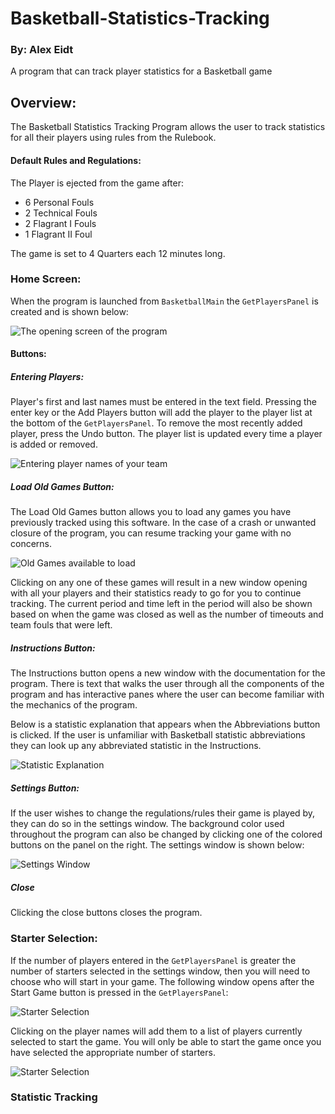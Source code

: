 # Basketball-Statistics-Tracking
### By: Alex Eidt
A program that can track player statistics for a Basketball game

[GetPlayersPanel]: Screenshots/GetPlayersPanel.png
[GetPlayersPanelwPlayers]: Screenshots/GetPlayersPanelwPlayers.png
[SettingsWindow]: Screenshots/SettingsWindow.png
[StartersPanel]: Screenshots/StartersPanel.png
[StartersPanelwPlayers]: Screenshots/StartersPanelwPlayers.png
[ManagementPanelNoBench]: Screenshots/ManagementPanelNoBench.png
[ManagementPanelwBench]: Screenshots/ManagementPanelwBench.png
[BoxScoreTable]: Screenshots/BoxScoreTable.png
[BoxScoreTableTotal]: Screenshots/BoxScoreTableTotal.png
[AddStatWindow]: Screenshots/AddStatPanel.png
[Instructions]: Screenshots/InstructionsAbbreviations.png
[BBALLFileType]: Screenshots/BBALLFileType.png
[BBALLFileTypeUndo]: Screenshots/BBALLFileTypeUndo.png
[UndoButton]: Screenshots/UndoButton.png
[OREB]: Screenshots/OffensiveRebounded.png
[WhoGotOREB]: Screenshots/WhoGotTheOffensiveRebound.png
[LoadOldGame]: Screenshots/LoadOldGame.png
[Assist]: Screenshots/AssistedFG.png
[WhoGotAst]: Screenshots/WhoGotTheAssist.png

## Overview:
The Basketball Statistics Tracking Program allows the user to track statistics for all their players
using rules from the Rulebook. 

#### Default Rules and Regulations:
The Player is ejected from the game after:
* 6 Personal Fouls 
* 2 Technical Fouls 
* 2 Flagrant I Fouls
* 1 Flagrant II Foul

The game is set to 4 Quarters each 12 minutes long.


### Home Screen:

When the program is launched from `BasketballMain` the `GetPlayersPanel` is created and is
shown below:

![The opening screen of the program](GetPlayersPanel)

#### Buttons:
##### Entering Players:

Player's first and last names must be entered in the text field. Pressing the
enter key or the Add Players button will add the player to the player list
at the bottom of the `GetPlayersPanel`. To remove the most recently added
player, press the Undo button. The player list is updated every time a player
is added or removed.

![Entering player names of your team](GetPlayersPanelwPlayers)

##### Load Old Games Button:

The Load Old Games button allows you to load any games you have previously
tracked using this software. In the case of a crash or unwanted closure of 
the program, you can resume tracking your game with no concerns.

![Old Games available to load](LoadOldGame)

Clicking on any one of these games will result in a new window opening
with all your players and their statistics ready to go for you to continue
tracking. The current period and time left in the period will also be shown
based on when the game was closed as well as the number of timeouts and
team fouls that were left. 

##### Instructions Button:

The Instructions button opens a new window with the documentation for the
program. There is text that walks the user through all the components
of the program and has interactive panes where the user can become
familiar with the mechanics of the program. 

Below is a statistic explanation that appears when the Abbreviations button
is clicked. If the user is unfamiliar with Basketball statistic abbreviations
they can look up any abbreviated statistic in the Instructions.

![Statistic Explanation](Instructions)

##### Settings Button:

If the user wishes to change the regulations/rules their game is played
by, they can do so in the settings window. 
The background color used throughout the program can also be changed
by clicking one of the colored buttons on the panel on the right.
The settings window is shown below:

![Settings Window](SettingsWindow)

##### Close

Clicking the close buttons closes the program.

### Starter Selection:

If the number of players entered in the `GetPlayersPanel` is greater the number
of starters selected in the settings window, then you will need to choose
who will start in your game. The following window opens after the Start Game
button is pressed in the `GetPlayersPanel`: 

![Starter Selection](StartersPanel)

Clicking on the player names will add them to a list of players currently
selected to start the game. You will only be able to start the game
once you have selected the appropriate number of starters.

![Starter Selection](StartersPanelwPlayers)

### Statistic Tracking

